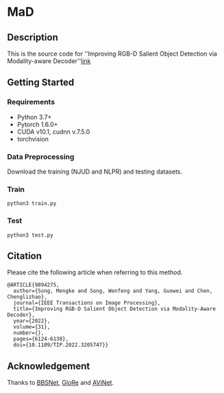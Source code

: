 # MaD
## Description 
This is the source code for ''Improving RGB-D Salient Object Detection via Modality-aware Decoder''[link](http://eeexplore.ieee.org/document/9894275 "data link")

## Getting Started
### Requirements
* Python 3.7+
* Pytorch 1.6.0+
* CUDA v10.1, cudnn v.7.5.0
* torchvision

### Data Preprocessing
Download the training (NJUD and NLPR) and testing datasets.

### Train 
```python3 train.py```

### Test 
```python3 test.py```

## Citation
Please cite the following article when referring to this method.
```
@ARTICLE{9894275,
  author={Song, Mengke and Song, Wenfeng and Yang, Guowei and Chen, Chenglizhao},
  journal={IEEE Transactions on Image Processing}, 
  title={Improving RGB-D Salient Object Detection via Modality-Aware Decoder}, 
  year={2022},
  volume={31},
  number={},
  pages={6124-6138},
  doi={10.1109/TIP.2022.3205747}}
```

## Acknowledgement 
Thanks to [BBSNet](https://github.com/zyjwuyan/BBS-Net), [GloRe](https://github.com/atsiami/STAViS) and [AViNet](https://github.com/samyak0210/ViNet).
